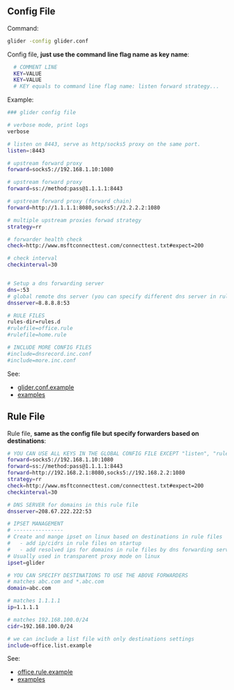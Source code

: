 
## Config File 
Command:
```bash
glider -config glider.conf
```
Config file, **just use the command line flag name as key name**:
```bash
  # COMMENT LINE
  KEY=VALUE
  KEY=VALUE
  # KEY equals to command line flag name: listen forward strategy...
```

Example:
```bash
### glider config file

# verbose mode, print logs
verbose

# listen on 8443, serve as http/socks5 proxy on the same port.
listen=:8443

# upstream forward proxy
forward=socks5://192.168.1.10:1080

# upstream forward proxy
forward=ss://method:pass@1.1.1.1:8443

# upstream forward proxy (forward chain)
forward=http://1.1.1.1:8080,socks5://2.2.2.2:1080

# multiple upstream proxies forwad strategy
strategy=rr

# forwarder health check
check=http://www.msftconnecttest.com/connecttest.txt#expect=200

# check interval
checkinterval=30


# Setup a dns forwarding server
dns=:53
# global remote dns server (you can specify different dns server in rule file)
dnsserver=8.8.8.8:53

# RULE FILES
rules-dir=rules.d
#rulefile=office.rule
#rulefile=home.rule

# INCLUDE MORE CONFIG FILES
#include=dnsrecord.inc.conf
#include=more.inc.conf
```
See:
- [glider.conf.example](glider.conf.example)
- [examples](examples)

## Rule File
Rule file, **same as the config file but specify forwarders based on destinations**:
```bash
# YOU CAN USE ALL KEYS IN THE GLOBAL CONFIG FILE EXCEPT "listen", "rulefile"
forward=socks5://192.168.1.10:1080
forward=ss://method:pass@1.1.1.1:8443
forward=http://192.168.2.1:8080,socks5://192.168.2.2:1080
strategy=rr
check=http://www.msftconnecttest.com/connecttest.txt#expect=200
checkinterval=30

# DNS SERVER for domains in this rule file
dnsserver=208.67.222.222:53

# IPSET MANAGEMENT
# ----------------
# Create and mange ipset on linux based on destinations in rule files
#   - add ip/cidrs in rule files on startup
#   - add resolved ips for domains in rule files by dns forwarding server 
# Usually used in transparent proxy mode on linux
ipset=glider

# YOU CAN SPECIFY DESTINATIONS TO USE THE ABOVE FORWARDERS
# matches abc.com and *.abc.com
domain=abc.com

# matches 1.1.1.1
ip=1.1.1.1

# matches 192.168.100.0/24
cidr=192.168.100.0/24

# we can include a list file with only destinations settings
include=office.list.example

```
See:
- [office.rule.example](rules.d/office.rule.example)
- [examples](examples)
